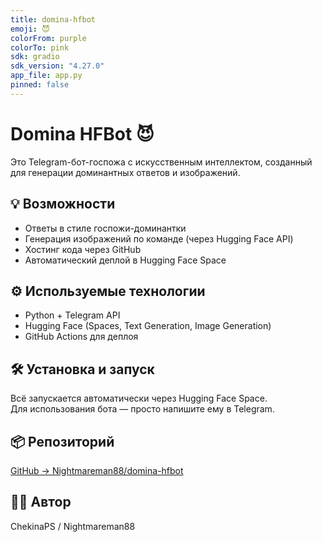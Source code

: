 ```yaml
---
title: domina-hfbot
emoji: 😈
colorFrom: purple
colorTo: pink
sdk: gradio
sdk_version: "4.27.0"
app_file: app.py
pinned: false
---
```


# Domina HFBot 😈

Это Telegram-бот-госпожа с искусственным интеллектом, созданный для генерации доминантных ответов и изображений.

## 💡 Возможности

- Ответы в стиле госпожи-доминантки
- Генерация изображений по команде (через Hugging Face API)
- Хостинг кода через GitHub
- Автоматический деплой в Hugging Face Space

## ⚙️ Используемые технологии

- Python + Telegram API
- Hugging Face (Spaces, Text Generation, Image Generation)
- GitHub Actions для деплоя

## 🛠 Установка и запуск

Всё запускается автоматически через Hugging Face Space.  
Для использования бота — просто напишите ему в Telegram.

## 📦 Репозиторий

[GitHub → Nightmareman88/domina-hfbot](https://github.com/Nightmareman88/domina-hfbot)

## 👩‍💻 Автор

ChekinaPS / Nightmareman88
